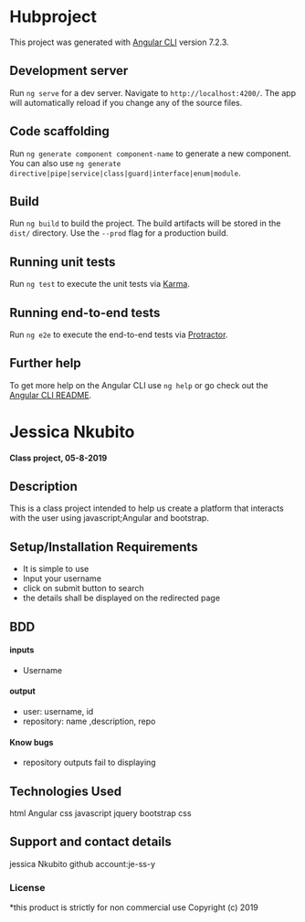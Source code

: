 # Hubproject

This project was generated with [Angular CLI](https://github.com/angular/angular-cli) version 7.2.3.

## Development server

Run `ng serve` for a dev server. Navigate to `http://localhost:4200/`. The app will automatically reload if you change any of the source files.

## Code scaffolding

Run `ng generate component component-name` to generate a new component. You can also use `ng generate directive|pipe|service|class|guard|interface|enum|module`.

## Build

Run `ng build` to build the project. The build artifacts will be stored in the `dist/` directory. Use the `--prod` flag for a production build.

## Running unit tests

Run `ng test` to execute the unit tests via [Karma](https://karma-runner.github.io).

## Running end-to-end tests

Run `ng e2e` to execute the end-to-end tests via [Protractor](http://www.protractortest.org/).

## Further help

To get more help on the Angular CLI use `ng help` or go check out the [Angular CLI README](https://github.com/angular/angular-cli/blob/master/README.md).
# Jessica Nkubito
#### Class project, 05-8-2019
## Description
This is a class project intended to help us create a platform that interacts with the user using javascript;Angular and bootstrap.
## Setup/Installation Requirements
* It is simple to use
* Input your username
* click on submit button to search
* the details shall be displayed on the redirected page
## BDD
#### inputs
* Username
#### output
* user: username, id 
*  repository: name ,description, repo
#### Know bugs
* repository outputs fail to displaying
## Technologies Used
html
Angular
css
javascript
jquery
bootstrap
css
## Support and contact details
jessica Nkubito
github account:je-ss-y
### License
*this product is strictly for non commercial use
Copyright (c) 2019 